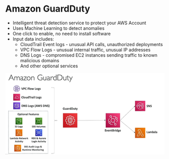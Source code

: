 # Amazon GuardDuty

- Intelligent threat detection service to protect your AWS Account
- Uses Machine Learning to detect anomalies
- One click to enable, no need to install software
- Input data includes:
    - CloudTrail Event logs - unusual API calls, unauthorized deployments
    - VPC Flow Logs - unusual internal traffic, unusual IP addresses
    - DNS Logs - compromised EC2 instances sending traffic to known malicious domains
    - And other optional services


![GuardDuty Architecture](images/guardduty.png)
